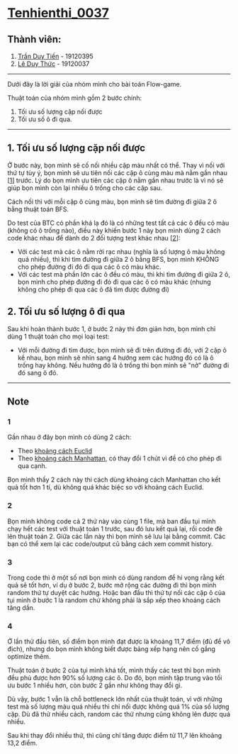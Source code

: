 # [Tenhienthi_0037](https://www.youtube.com/watch?v=dQw4w9WgXcQ)

## Thành viên:
1. [Trần Duy Tiến](https://www.youtube.com/watch?v=dQw4w9WgXcQ) - 19120395
2. [Lê Duy Thức](https://www.youtube.com/watch?v=dQw4w9WgXcQ) - 19120037

---

Dưới đây là lời giải của nhóm mình cho bài toán Flow-game.

Thuật toán của nhóm mình gồm 2 bước chính:
1. Tối ưu số lượng cặp nối được
2. Tối ưu số ô đi qua. 

---

## 1. Tối ưu số lượng cặp nối được

Ở bước này, bọn mình sẽ cố nối nhiều cặp màu nhất có thể. Thay vì nối với thứ tự tùy ý, bọn mình sẽ ưu tiên nối các cặp ô cùng màu mà nằm gần nhau [[1](#1)] trước. Lý do bọn mình ưu tiên các cặp ô nằm gần nhau trước là vì nó sẽ giúp bọn mình còn lại nhiều ô trống cho các cặp sau. 

Cách nối thì với mỗi cặp ô cùng màu, bọn mình sẽ tìm đường đi giữa 2 ô bằng thuật toán BFS.

Do test của BTC có phần khá lạ đó là có những test tất cả các ô đều có màu (không có ô trống nào), điều này khiến bước 1 này bọn mình dùng 2 cách code khác nhau để dành do 2 đối tượng test khác nhau [[2](#2)]:
- Với các test mà các ô nằm rời rạc nhau (nghĩa là số lượng ô màu không quá nhiều), thì khi tìm đường đi giữa 2 ô bằng BFS, bọn mình KHÔNG cho phép đường đi đó đi qua các ô có màu khác.
- Với các test mà phần lớn các ô đều có màu, thì khi tìm đường đi giữa 2 ô, bọn mình cho phép đường đi đó đi qua các ô có màu khác (nhưng không cho phép đi qua các ô đã tìm được đường đi)

## 2. Tối ưu số lượng ô đi qua

Sau khi hoàn thành bước 1, ở bước 2 này thì đơn giản hơn, bọn mình chỉ dùng 1 thuật toán cho mọi loại test:
- Với mỗi đường đi tìm được, bọn mình sẽ đi trên đường đi đó, với 2 cặp ô kề nhau, bọn mình sẽ nhìn sang 4 hướng xem các hướng đó có là ô trống hay không. Nếu hướng đó là ô trống thì bọn mình sẽ "nở" đường đi đó sang ô đó. 

---

## Note

### 1
Gần nhau ở đây bọn mình có dùng 2 cách:
- Theo [khoảng cách Euclid](https://en.wikipedia.org/wiki/Euclidean_distance)
- Theo [khoảng cách Manhattan](https://en.wikipedia.org/wiki/Taxicab_geometry), có thay đổi 1 chút vì đề có cho phép đi qua cạnh. 

Bọn mình thấy 2 cách này thi cách dùng khoảng cách Manhattan cho kết quả tốt hơn 1 tí, dù không quá khác biệc so với khoảng cách Euclid. 

### 2
Bọn mình không code cả 2 thứ này vào cùng 1 file, mà ban đầu tụi mình chạy hết các test với thuật toán 1 trước, sau đó lưu kết quả lại, rồi code đè lên thuật toán 2. Giữa các lần này thì bọn mình sẽ lưu lại bằng commit. Các bạn có thể xem lại các code/output cũ bằng cách xem commit history.

### 3
Trong code thì ở một số nơi bọn mình có dùng random để hi vọng rằng kết quả sẽ tốt hơn, ví dụ ở bước 2, bước mở rộng các đường đi thì bọn mình random thứ tự duyệt các hướng. Hoặc ban đầu thì thứ tự nối các cặp ô của tụi mình ở bước 1 là random chứ không phải là sắp xếp theo khoảng cách tăng dần. 

### 4
Ở lần thử đầu tiên, số điểm bọn mình đạt được là khoảng 11,7 điểm (đủ để vô địch), nhưng do bọn mình không biết được bảng xếp hạng nên cố gắng optimize thêm. 

Thuật toán ở bước 2 của tụi mình khá tốt, mình thấy các test thì bọn mình đều phủ được hơn 90% số lượng các ô. Do đó, bọn mình tập trung vào tối ưu bước 1 nhiều hơn, còn bước 2 gần như không thay đổi gì.

Dù vậy, bước 1 vẫn là chỗ bottleneck lớn nhất của thuật toán, vì với những test mà số lượng màu quá nhiều thì chỉ nối được không quá 1% của số lượng cặp. Dù đã thử nhiều cách, random các thứ nhưng cũng không lên được quá nhiều. 

Sau khi thay đổi nhiều thứ, thì cũng chỉ tăng được điểm từ 11,7 lên khoảng 13,2 điểm.